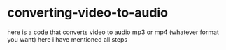 # converting-video-to-audio
here is a code that converts video to audio mp3 or mp4 (whatever format you want)
here i have mentioned all steps
